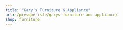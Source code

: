 ```yaml
---
title: "Gary's Furniture & Appliance"
url: /presque-isle/garys-furniture-and-appliance/
shop: furniture
---
```

